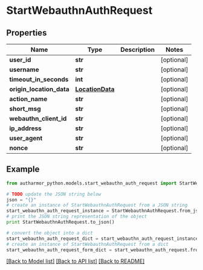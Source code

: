 # StartWebauthnAuthRequest


## Properties
Name | Type | Description | Notes
------------ | ------------- | ------------- | -------------
**user_id** | **str** |  | [optional] 
**username** | **str** |  | [optional] 
**timeout_in_seconds** | **int** |  | [optional] 
**origin_location_data** | [**LocationData**](LocationData.md) |  | [optional] 
**action_name** | **str** |  | [optional] 
**short_msg** | **str** |  | [optional] 
**webauthn_client_id** | **str** |  | [optional] 
**ip_address** | **str** |  | [optional] 
**user_agent** | **str** |  | [optional] 
**nonce** | **str** |  | [optional] 

## Example

```python
from autharmor_python.models.start_webauthn_auth_request import StartWebauthnAuthRequest

# TODO update the JSON string below
json = "{}"
# create an instance of StartWebauthnAuthRequest from a JSON string
start_webauthn_auth_request_instance = StartWebauthnAuthRequest.from_json(json)
# print the JSON string representation of the object
print StartWebauthnAuthRequest.to_json()

# convert the object into a dict
start_webauthn_auth_request_dict = start_webauthn_auth_request_instance.to_dict()
# create an instance of StartWebauthnAuthRequest from a dict
start_webauthn_auth_request_form_dict = start_webauthn_auth_request.from_dict(start_webauthn_auth_request_dict)
```
[[Back to Model list]](../README.md#documentation-for-models) [[Back to API list]](../README.md#documentation-for-api-endpoints) [[Back to README]](../README.md)


